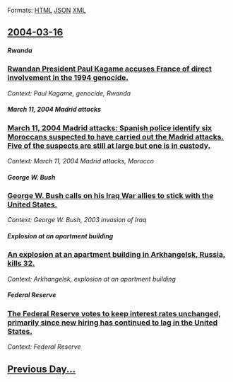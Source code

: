 
Formats: [HTML](2004/03/16/index.html)  [JSON](2004/03/16/index.json)  [XML](2004/03/16/index.xml)  

## [2004-03-16](/news/2004/03/16/index.md)

##### Rwanda
### [ Rwandan President Paul Kagame accuses France of direct involvement in the 1994 genocide. ](/news/2004/03/16/rwandan-president-paul-kagame-accuses-france-of-direct-involvement-in-the-1994-genocide.md)
_Context: Paul Kagame, genocide, Rwanda_

##### March 11, 2004 Madrid attacks
### [ March 11, 2004 Madrid attacks: Spanish police identify six Moroccans suspected to have carried out the Madrid attacks. Five of the suspects are still at large but one is in custody. ](/news/2004/03/16/march-11-2004-madrid-attacks-spanish-police-identify-six-moroccans-suspected-to-have-carried-out-the-madrid-attacks-five-of-the-suspects.md)
_Context: March 11, 2004 Madrid attacks, Morocco_

##### George W. Bush
### [ George W. Bush calls on his Iraq War allies to stick with the United States. ](/news/2004/03/16/george-w-bush-calls-on-his-iraq-war-allies-to-stick-with-the-united-states.md)
_Context: George W. Bush, 2003 invasion of Iraq_

##### Explosion at an apartment building
### [ An explosion at an apartment building in Arkhangelsk, Russia, kills 32. ](/news/2004/03/16/an-explosion-at-an-apartment-building-in-arkhangelsk-russia-kills-32.md)
_Context: Arkhangelsk, explosion at an apartment building_

##### Federal Reserve
### [ The Federal Reserve votes to keep interest rates unchanged, primarily since new hiring has continued to lag in the United States. ](/news/2004/03/16/the-federal-reserve-votes-to-keep-interest-rates-unchanged-primarily-since-new-hiring-has-continued-to-lag-in-the-united-states.md)
_Context: Federal Reserve_

## [Previous Day...](/news/2004/03/15/index.md)

